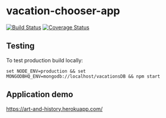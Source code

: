 # vacation-chooser-app
[![Build Status](https://secure.travis-ci.org/ObsidianCat/vacation-chooser-app.png?branch=master)](https://travis-ci.org/ObsidianCat/vacation-chooser-app)
[![Coverage Status](https://coveralls.io/repos/ObsidianCat/vacation-chooser-app/badge.svg?branch=master)](https://coveralls.io/r/ObsidianCat/vacation-chooser-app/?branch=master)


## Testing
To test production build locally:
```
set NODE_ENV=production && set MONGODBHQ_ENV=mongodb://localhost/vacationsDB && npm start
```

## Application demo
https://art-and-history.herokuapp.com/

